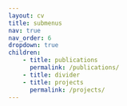 ```yaml
---
layout: cv
title: submenus
nav: true
nav_order: 6
dropdown: true
children: 
    - title: publications
      permalink: /publications/
    - title: divider
    - title: projects
      permalink: /projects/
---
```

